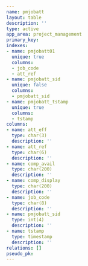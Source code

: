 ```yaml
---
name: pmjobatt
layout: table
description: ''
type: active
app_area: project_management
primary_key: 
indexes:
- name: pmjobatt01
  unique: true
  columns:
  - job_code
  - att_ref
- name: pmjobatt_sid
  unique: false
  columns:
  - pmjobatt_sid
- name: pmjobatt_tstamp
  unique: true
  columns:
  - tstamp
columns:
- name: att_eff
  type: char(3)
  description: ''
- name: att_ref
  type: char(6)
  description: ''
- name: comp_avail
  type: char(200)
  description: ''
- name: comp_display
  type: char(200)
  description: ''
- name: job_code
  type: char(8)
  description: ''
- name: pmjobatt_sid
  type: int(4)
  description: ''
- name: tstamp
  type: timestamp
  description: ''
relations: []
pseudo_pk: 
---
```


